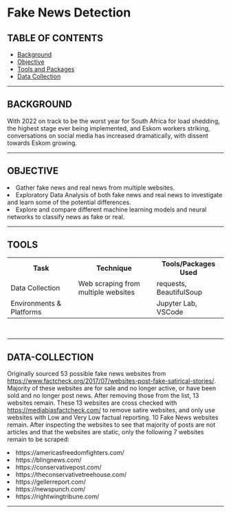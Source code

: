 # Fake News Detection

## TABLE OF CONTENTS

* [Background](#background)
* [Objective](#objective)
* [Tools and Packages](#tools)
* [Data Collection](#data-collection)

<hr>

## BACKGROUND 
With 2022 on track to be the worst year for South Africa for load shedding, the highest stage ever being implemented, and Eskom workers striking, conversations on social media has increased dramatically, with dissent towards Eskom growing.

<hr>

## OBJECTIVE 
<li>Gather fake news and real news from multiple websites.</li>
<li>Exploratory Data Analysis of both fake news and real news to investigate and learn some of the potential differences.</li> 
<li>Explore and compare different machine learning models and neural networks to classify news as fake or real.</li> 

<hr>

## TOOLS

<table style="width:100%">
  <tr>
    <th>Task</th>
    <th>Technique</th> 
    <th>Tools/Packages Used</th>
  </tr>
  <tr>
    <td>Data Collection</td>
    <td>Web scraping from multiple websites</td> 
    <td>requests, BeautifulSoup</td>
  </tr>
  <tr>
    <td>Environments &amp Platforms</td>
    <td></td> 
    <td>Jupyter Lab, VSCode</td>
  </tr>
</table><br>

<hr>

## DATA-COLLECTION

Originally sourced 53 possible fake news websites from https://www.factcheck.org/2017/07/websites-post-fake-satirical-stories/. Majority of these websites are for sale and no longer active, or have been sold and no longer post news. After removing those from the list, 13 websites remain.
These 13 websites are cross checked with https://mediabiasfactcheck.com/ to remove satire websites, and only use websites with Low and Very Low factual reporting. 10 Fake News websites remain.
After inspecting the websites to see that majority of posts are not articles and that the websites are static, only the following 7 websites remain to be scraped:
<li>https://americasfreedomfighters.com/</li>
<li>https://blingnews.com/</li>
<li>https://conservativepost.com/</li>
<li>https://theconservativetreehouse.com/</li>
<li>https://gellerreport.com/</li>
<li>https://newspunch.com/</li>
<li>https://rightwingtribune.com/</li>

<hr>